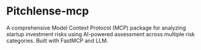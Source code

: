 # Pitchlense-mcp
A comprehensive Model Context Protocol (MCP) package for analyzing startup investment risks using AI-powered assessment across multiple risk categories. Built with FastMCP and LLM.
